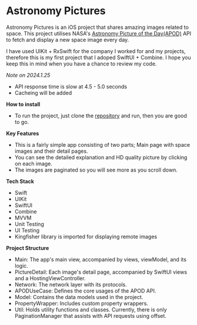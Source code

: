 # Astronomy Pictures

Astronomy Pictures is an iOS project that shares amazing images related to space.
This project utilises NASA's [Astronomy Picture of the Day(APOD)](https://api.nasa.gov/) API to fetch and display a new space image every day.

I have used UIKit + RxSwift for the company I worked for and my projects, therefore this is my first project that I adoped SwiftUI + Combine. I hope you keep this in mind when you have a chance to review my code.

_Note on 2024.1.25_
- API response time is slow at 4.5 - 5.0 seconds
- Cacheing will be added

**How to install**

- To run the project, just clone the [repository](https://github.com/vanjang/AstronomyPictures.git) and run, then you are good to go.


**Key Features**

- This is a fairly simple app consisting of two parts; Main page with space images and their detail pages.
- You can see the detailed explanation and HD quality picture by clicking on each image.
- The images are paginated so you will see more as you scroll down.


**Tech Stack**

- Swift
- UIKit
- SwiftUI
- Combine
- MVVM
- Unit Testing
- UI Testing
- Kingfisher library is imported for displaying remote images


**Project Structure**

- Main: The app's main view, accompanied by views, viewModel, and its logic.
- PictureDetail: Each image's detail page, accompanied by SwiftUI views and a HostingViewController.
- Network: The network layer with its protocols.
- APODUseCase: Defines the core usages of the APOD API.
- Model: Contains the data models used in the project.
- PropertyWrapper: Includes custom property wrappers.
- Util: Holds utility functions and classes. Currently, there is only PaginationManager that assists with API requests using offset.
 
